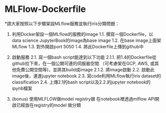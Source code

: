 # MLFlow-Dockerfile

*請大家按照以下步驟架設MLflow服務並執行iris分類問題：
1. 利用Docker架設一個MLflow的服務的image
    1.1. 撰寫一個Dockerfile，以data science JupyterBook的image為base image
    1.2. 在base image上面架MLflow
    1.3. 對外開啟port 5050
    1.4. 將此Dockerfile上傳到github中
    
2. 啟動服務
    2.1. 寫一個bash script能達到以下功能
         2.1.1. 把1.4的Dockerfile從github拉下來，在一個公開可連的伺服器空間 （可考慮架在GCP, AWS, 或其他免費公開空間等)，並將其build成image
         2.1.2. 將image啟動
    2.2. 啟動此image後，連進jupyter notebook
    2.3. 寫code利用MLflow執行iris dataset的classification
    2.4. 上傳2.1的bash script以及2.2.的jupyter notebook的ipynb檔案
    
3. (bonus) 使用MLFLOW做model registry跟 在notebook裡透過mlflow API開啟已經放在registry的model 做分類
